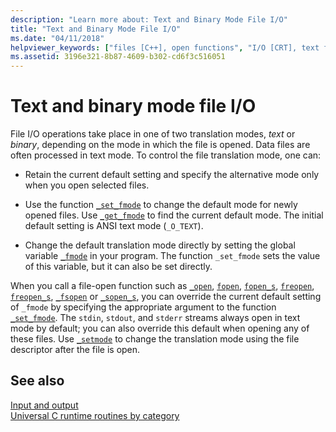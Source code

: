 ```yaml
---
description: "Learn more about: Text and Binary Mode File I/O"
title: "Text and Binary Mode File I/O"
ms.date: "04/11/2018"
helpviewer_keywords: ["files [C++], open functions", "I/O [CRT], text files", "functions [CRT], file access", "binary access, binary mode file I/O", "translation, modes", "I/O [CRT], binary", "text files, I/O", "I/O [CRT], translation modes", "translation modes (file I/O)", "binary access"]
ms.assetid: 3196e321-8b87-4609-b302-cd6f3c516051
---
```

# Text and binary mode file I/O

File I/O operations take place in one of two translation modes, *text* or *binary*, depending on the mode in which the file is opened. Data files are often processed in text mode. To control the file translation mode, one can:

- Retain the current default setting and specify the alternative mode only when you open selected files.

- Use the function [`_set_fmode`](./reference/set-fmode.md) to change the default mode for newly opened files. Use [`_get_fmode`](./reference/get-fmode.md) to find the current default mode. The initial default setting is ANSI text mode (`_O_TEXT`).

- Change the default translation mode directly by setting the global variable [`_fmode`](./fmode.md) in your program. The function `_set_fmode` sets the value of this variable, but it can also be set directly.

When you call a file-open function such as [`_open`](./reference/open-wopen.md), [`fopen`](./reference/fopen-wfopen.md), [`fopen_s`](./reference/fopen-s-wfopen-s.md), [`freopen`](./reference/freopen-wfreopen.md), [`freopen_s`](./reference/freopen-s-wfreopen-s.md), [`_fsopen`](./reference/fsopen-wfsopen.md) or [`_sopen_s`](./reference/sopen-s-wsopen-s.md), you can override the current default setting of `_fmode` by specifying the appropriate argument to the function [`_set_fmode`](./reference/set-fmode.md). The `stdin`, `stdout`, and `stderr` streams always open in text mode by default; you can also override this default when opening any of these files. Use [`_setmode`](./reference/setmode.md) to change the translation mode using the file descriptor after the file is open.

## See also

[Input and output](./input-and-output.md)\
[Universal C runtime routines by category](./run-time-routines-by-category.md)
